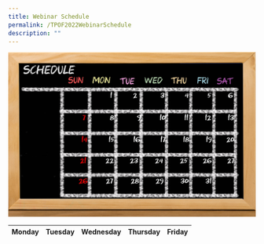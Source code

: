 ```yaml
---
title: Webinar Schedule
permalink: /TPOF2022WebinarSchedule
description: ""
---
```

![](/images/125019861_m.png) 

| Monday | Tuesday | Wednesday | Thursday | Friday | 
| - | - | - | -| -|




